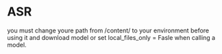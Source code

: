 # ASR
you must change youre path from /content/ to your environment before using it and download model or set local_files_only = Fasle when calling a model.
